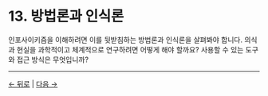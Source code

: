 # 13. 방법론과 인식론

인포사이키즘을 이해하려면 이를 뒷받침하는 방법론과 인식론을 살펴봐야 합니다. 의식과 현실을 과학적이고 체계적으로 연구하려면 어떻게 해야 할까요? 사용할 수 있는 도구와 접근 방식은 무엇입니까?

---
<div class="navigation-links">
<a href="../12_비판과_반론/" class="nav-link prev-link">← 뒤로</a> | <a href="../14_윤리의_심층_탐구/" class="nav-link next-link">다음 →</a>
</div>
